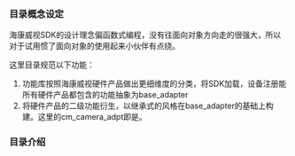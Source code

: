 ### 目录概念设定
海康威视SDK的设计理念偏函数式编程，没有往面向对象方向走的很强大，所以对于试用惯了面向对象的使用起来小伙伴有点绕。

这里目录规范以下功能：
1. 功能库按照海康威视硬件产品做出更细维度的分类，将SDK加载，设备注册能所有硬件产品都包含的功能抽象为base_adapter
2. 将硬件产品的二级功能衍生，以继承式的风格在base_adapter的基础上构建。这里的cm_camera_adpt即是。

### 目录介绍
```




```